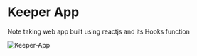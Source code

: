 # Keeper App
Note taking web app built using reactjs and its Hooks function


![Keeper-App](https://user-images.githubusercontent.com/42297204/79795147-1b40dc00-8371-11ea-8216-0f2c5474f93d.png)
